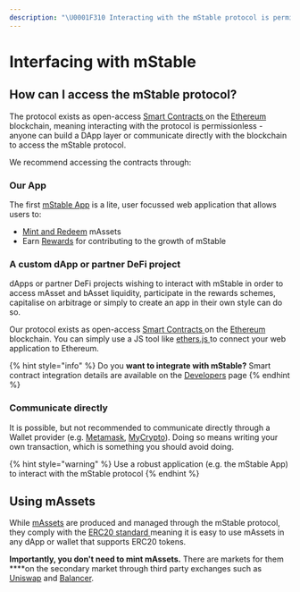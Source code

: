 ```yaml
---
description: "\U0001F310 Interacting with the mStable protocol is permissionless - anyone can build a service to capitalize on the composibility offered through our Smart Contracts"
---
```


# Interfacing with mStable

## How can I access the mStable protocol?

The protocol exists as open-access [Smart Contracts ](https://en.wikipedia.org/wiki/Smart_contract)on the [Ethereum](https://ethereum.org) blockchain, meaning interacting with the protocol is permissionless - anyone can build a DApp layer or communicate directly with the blockchain to access the mStable protocol. 

We recommend accessing the contracts through:

### Our App

The first [mStable App](https://app.mstable.org/) is a lite, user focussed web application that allows users to:

* [Mint and Redeem](../massets/minting-and-redemption/) mAssets
* Earn [Rewards](../../meta-rewards-1/introduction/) for contributing to the growth of mStable

### A custom dApp or partner DeFi project

dApps or partner DeFi projects wishing to interact with mStable in order to access mAsset and bAsset liquidity, participate in the rewards schemes, capitalise on arbitrage or simply to create an app in their own style can do so. 

Our protocol exists as open-access [Smart Contracts ](https://en.wikipedia.org/wiki/Smart_contract)on the [Ethereum](https://ethereum.org) blockchain. You can simply use a JS tool like [ethers.js ](https://github.com/ethers-io/ethers.js/)to connect your web application to Ethereum.

{% hint style="info" %}
Do you **want to integrate with mStable?** Smart contract integration details are available on the [Developers](../../developers/integrating-mstable/developers.md) page
{% endhint %}

### Communicate directly

It is possible, but not recommended to communicate directly through a Wallet provider \(e.g. [Metamask](https://metamask.io/), [MyCrypto](https://mycrypto.com)\). Doing so means writing your own transaction, which is something you should avoid doing.

{% hint style="warning" %}
Use a robust application \(e.g. the mStable App\) to interact with the mStable protocol
{% endhint %}

## Using mAssets

While [mAssets](../massets/) are produced and managed through the mStable protocol, they comply with the [ERC20 standard ](https://docs.ethhub.io/built-on-ethereum/erc-token-standards/erc20/)meaning it is easy to use mAssets in any dApp or wallet that supports ERC20 tokens. 

**Importantly, you don't need to mint mAssets.** There are markets for them ****on the secondary market through third party exchanges such as [Uniswap](https://uniswap.exchange/swap) and [Balancer](https://pools.balancer.exchange/#/pool/0x72Cd8f4504941Bf8c5a21d1Fd83A96499FD71d2C).

